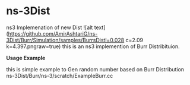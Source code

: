 # ns-3Dist
ns3 Implemenation of new Dist
![alt text](https://github.com/AmirAshtariG/ns-3Dist/Burr/Simulation/samples/BurrsDistl=0.028 c=2.09 k=4.397.pngraw=true)
this is an ns3 implemention of Burr Distribituion.


**Usage Example**

this is simple example to Gen random number based on Burr Distribution ns-3Dist/Burr/ns-3/scratch/ExampleBurr.cc

